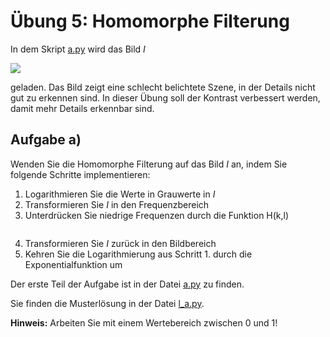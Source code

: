 # Übung 5: Homomorphe Filterung

In dem Skript [a.py](a.py) wird das Bild *I*

![](../../data/car2.png) 

geladen. Das Bild zeigt eine schlecht belichtete Szene, in der Details nicht
gut zu erkennen sind. In dieser Übung soll der Kontrast verbessert werden, damit
mehr Details erkennbar sind.

## Aufgabe a)


Wenden Sie die Homomorphe Filterung auf das Bild *I* an, indem Sie folgende Schritte implementieren:

1. Logarithmieren Sie die Werte in Grauwerte in *I*
2. Transformieren Sie *I* in den Frequenzbereich
3. Unterdrücken Sie niedrige Frequenzen durch die Funktion H(k,l)<p align="center"><img src="https://latex.codecogs.com/svg.image?H(k,l)=\begin{cases}&space;1,&&space;k=0&space;\&space;\cap&space;\&space;l=0&space;\\&space;\gamma_1&space;-&space;(\gamma_1&space;-&space;\gamma_2)e^{(-\frac{k^2&plus;l^2}{\gamma_3})}&space;&&space;\text{sonst}\end{cases}&space;" title="" /></p>
5. Transformieren Sie *I* zurück in den Bildbereich
6. Kehren Sie die Logarithmierung aus Schritt 1. durch die Exponentialfunktion um

Der erste Teil der Aufgabe ist in der Datei [a.py](a.py) zu finden.

Sie finden die Musterlösung in der Datei [l_a.py](l_a.py).

**Hinweis:** Arbeiten Sie mit einem Wertebereich zwischen 0 und 1!
